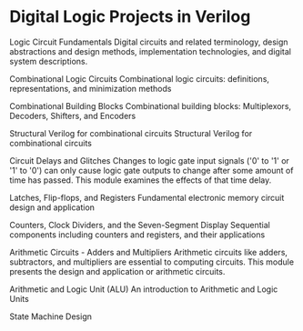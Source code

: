 # Digital Logic Projects in Verilog
Logic Circuit Fundamentals
Digital circuits and related terminology, design abstractions and design methods, implementation technologies, and digital system descriptions.

Combinational Logic Circuits
Combinational logic circuits: definitions, representations, and minimization methods

Combinational Building Blocks
Combinational building blocks: Multiplexors, Decoders, Shifters, and Encoders

Structural Verilog for combinational circuits
Structural Verilog for combinational circuits

Circuit Delays and Glitches
Changes to logic gate input signals ('0' to '1' or '1' to '0') can only cause logic gate outputs to change after some amount of time has passed. This module examines the effects of that time delay.

Latches, Flip-flops, and Registers
Fundamental electronic memory circuit design and application

Counters, Clock Dividers, and the Seven-Segment Display
Sequential components including counters and registers, and their applications

Arithmetic Circuits - Adders and Multipliers
Arithmetic circuits like adders, subtractors, and multipliers are essential to computing circuits. This module presents the design and application or arithmetic circuits.

Arithmetic and Logic Unit (ALU)
An introduction to Arithmetic and Logic Units

State Machine Design
